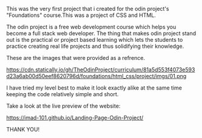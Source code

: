 This was the very first project that i created for the odin project's "Foundations" course.This was a project of CSS and HTML.

The odin project is a free web development course which helps you become a full stack web developer. The thing that makes odin project stand out is the practical or project based learning which lets the students to practice creating real life projects and thus solidifying their knowledge.


These are the images that were provided as a refrence. 


https://cdn.statically.io/gh/TheOdinProject/curriculum/81a5d553f4073e593d23a6ab00d50eef8620796d/foundations/html_css/project/imgs/01.png




I have tried my level best to make it look exactly alike at the same time keeping the code relatively simple and short.

Take a look at the live preview of the website:

https://imad-101.github.io/Landing-Page-Odin-Project/

THANK YOU!

